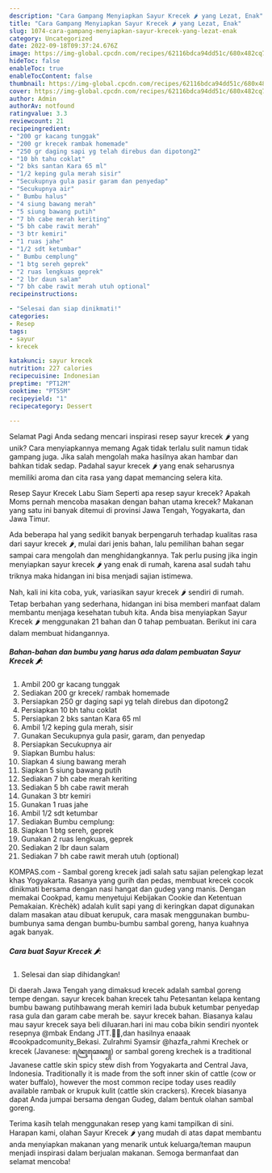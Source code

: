 ```yaml
---
description: "Cara Gampang Menyiapkan Sayur Krecek 🌶️ yang Lezat, Enak"
title: "Cara Gampang Menyiapkan Sayur Krecek 🌶️ yang Lezat, Enak"
slug: 1074-cara-gampang-menyiapkan-sayur-krecek-yang-lezat-enak
category: Uncategorized
date: 2022-09-18T09:37:24.676Z
image: https://img-global.cpcdn.com/recipes/62116bdca94dd51c/680x482cq70/sayur-krecek-foto-resep-utama.jpg
hideToc: false
enableToc: true
enableTocContent: false
thumbnail: https://img-global.cpcdn.com/recipes/62116bdca94dd51c/680x482cq70/sayur-krecek-foto-resep-utama.jpg
cover: https://img-global.cpcdn.com/recipes/62116bdca94dd51c/680x482cq70/sayur-krecek-foto-resep-utama.jpg
author: Admin
authorAv: notfound
ratingvalue: 3.3
reviewcount: 21
recipeingredient:
- "200 gr kacang tunggak"
- "200 gr krecek rambak homemade"
- "250 gr daging sapi yg telah direbus dan dipotong2"
- "10 bh tahu coklat"
- "2 bks santan Kara 65 ml"
- "1/2 keping gula merah sisir"
- "Secukupnya gula pasir garam dan penyedap"
- "Secukupnya air"
- " Bumbu halus"
- "4 siung bawang merah"
- "5 siung bawang putih"
- "7 bh cabe merah keriting"
- "5 bh cabe rawit merah"
- "3 btr kemiri"
- "1 ruas jahe"
- "1/2 sdt ketumbar"
- " Bumbu cemplung"
- "1 btg sereh geprek"
- "2 ruas lengkuas geprek"
- "2 lbr daun salam"
- "7 bh cabe rawit merah utuh optional"
recipeinstructions:

- "Selesai dan siap dinikmati!"
categories:
- Resep
tags:
- sayur
- krecek

katakunci: sayur krecek 
nutrition: 227 calories
recipecuisine: Indonesian
preptime: "PT12M"
cooktime: "PT55M"
recipeyield: "1"
recipecategory: Dessert

---
```



Selamat Pagi Anda sedang mencari inspirasi resep sayur krecek 🌶️ yang unik? Cara menyiapkannya memang Agak tidak terlalu sulit namun tidak gampang juga. Jika salah mengolah maka hasilnya akan hambar dan bahkan tidak sedap. Padahal sayur krecek 🌶️ yang enak seharusnya memiliki aroma dan cita rasa yang dapat memancing selera kita.


Resep Sayur Krecek Labu Siam Seperti apa resep sayur krecek? Apakah Moms pernah mencoba masakan dengan bahan utama krecek? Makanan yang satu ini banyak ditemui di provinsi Jawa Tengah, Yogyakarta, dan Jawa Timur.

Ada beberapa hal yang sedikit banyak berpengaruh terhadap kualitas rasa dari sayur krecek 🌶️, mulai dari jenis bahan, lalu pemilihan bahan segar sampai cara mengolah dan menghidangkannya. Tak perlu pusing jika ingin menyiapkan sayur krecek 🌶️ yang enak di rumah, karena asal sudah tahu triknya maka hidangan ini bisa menjadi sajian istimewa.


Nah, kali ini kita coba, yuk, variasikan sayur krecek 🌶️ sendiri di rumah. Tetap berbahan yang sederhana, hidangan ini bisa memberi manfaat dalam membantu menjaga kesehatan tubuh kita. Anda bisa menyiapkan Sayur Krecek 🌶️ menggunakan 21 bahan dan 0 tahap pembuatan. Berikut ini cara dalam membuat hidangannya.

<!--inarticleads1-->

##### Bahan-bahan dan bumbu yang harus ada dalam pembuatan Sayur Krecek 🌶️:

1. Ambil 200 gr kacang tunggak
1. Sediakan 200 gr krecek/ rambak homemade
1. Persiapkan 250 gr daging sapi yg telah direbus dan dipotong2
1. Persiapkan 10 bh tahu coklat
1. Persiapkan 2 bks santan Kara 65 ml
1. Ambil 1/2 keping gula merah, sisir
1. Gunakan Secukupnya gula pasir, garam, dan penyedap
1. Persiapkan Secukupnya air
1. Siapkan  Bumbu halus:
1. Siapkan 4 siung bawang merah
1. Siapkan 5 siung bawang putih
1. Sediakan 7 bh cabe merah keriting
1. Sediakan 5 bh cabe rawit merah
1. Gunakan 3 btr kemiri
1. Gunakan 1 ruas jahe
1. Ambil 1/2 sdt ketumbar
1. Sediakan  Bumbu cemplung:
1. Siapkan 1 btg sereh, geprek
1. Gunakan 2 ruas lengkuas, geprek
1. Sediakan 2 lbr daun salam
1. Sediakan 7 bh cabe rawit merah utuh (optional)


KOMPAS.com - Sambal goreng krecek jadi salah satu sajian pelengkap lezat khas Yogyakarta. Rasanya yang gurih dan pedas, membuat krecek cocok dinikmati bersama dengan nasi hangat dan gudeg yang manis. Dengan memakai Cookpad, kamu menyetujui Kebijakan Cookie dan Ketentuan Pemakaian. Krèchèk) adalah kulit sapi yang di keringkan dapat digunakan dalam masakan atau dibuat kerupuk, cara masak menggunakan bumbu-bumbunya sama dengan bumbu-bumbu sambal goreng, hanya kuahnya agak banyak. 

<!--inarticleads2-->

##### Cara buat Sayur Krecek 🌶️:


1. Selesai dan siap dihidangkan!

Di daerah Jawa Tengah yang dimaksud krecek adalah sambal goreng tempe dengan. sayur krecek bahan krecek tahu Petesantan kelapa kentang bumbu bawang putihbawang merah kemiri lada bubuk ketumbar penyedap rasa gula dan garam cabe merah be. sayur krecek bahan. Biasanya kalau mau sayur krecek saya beli diluaran.hari ini mau coba bikin sendiri nyontek resepnya @mbak Endang JTT.🤗🥰,dan hasilnya enaaak #cookpadcomunity_Bekasi. Zulrahmi Syamsir @hazfa_rahmi Krechek or krecek (Javanese: ꦏꦿꦺꦕꦺꦏ꧀) or sambal goreng krechek is a traditional Javanese cattle skin spicy stew dish from Yogyakarta and Central Java, Indonesia. Traditionally it is made from the soft inner skin of cattle (cow or water buffalo), however the most common recipe today uses readily available rambak or krupuk kulit (cattle skin crackers). Krecek biasanya dapat Anda jumpai bersama dengan Gudeg, dalam bentuk olahan sambal goreng. 

Terima kasih telah menggunakan resep yang kami tampilkan di sini. Harapan kami, olahan Sayur Krecek 🌶️ yang mudah di atas dapat membantu anda menyiapkan makanan yang menarik untuk keluarga/teman maupun menjadi inspirasi dalam berjualan makanan. Semoga bermanfaat dan selamat mencoba!
